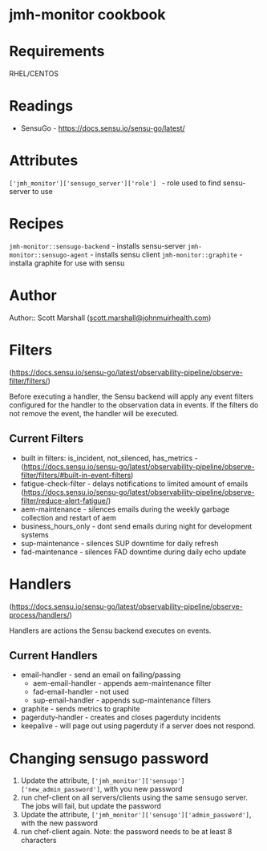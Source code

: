 # jmh-monitor cookbook

# Requirements
RHEL/CENTOS

# Readings
- SensuGo - https://docs.sensu.io/sensu-go/latest/

# Attributes
`['jmh_monitor']['sensugo_server']['role'] ` - role used to find sensu-server to use

# Recipes
`jmh-monitor::sensugo-backend` - installs sensu-server
`jmh-monitor::sensugo-agent` - installs sensu client
`jmh-monitor::graphite` - installa graphite for use with sensu
# Author

Author:: Scott Marshall (scott.marshall@johnmuirhealth.com)

# Filters

(https://docs.sensu.io/sensu-go/latest/observability-pipeline/observe-filter/filters/)

Before executing a handler, the Sensu backend will apply any event filters configured for the handler to the observation data in events. If the filters do not remove the event, the handler will be executed.

## Current Filters
* built in filters: is_incident, not_silenced, has_metrics - (https://docs.sensu.io/sensu-go/latest/observability-pipeline/observe-filter/filters/#built-in-event-filters)
* fatigue-check-filter - delays notifications to limited amount of emails (https://docs.sensu.io/sensu-go/latest/observability-pipeline/observe-filter/reduce-alert-fatigue/)
* aem-maintenance - silences emails during the weekly garbage collection and restart of aem 
* business_hours_only - dont send emails during night for development systems
* sup-maintenance - silences SUP downtime for daily refresh
* fad-maintenance - silences FAD downtime during daily echo update

# Handlers 

(https://docs.sensu.io/sensu-go/latest/observability-pipeline/observe-process/handlers/)

Handlers are actions the Sensu backend executes on events.

## Current Handlers
* email-handler - send an email on failing/passing
    * aem-email-handler - appends aem-maintenance filter
    * fad-email-handler - not used
    * sup-email-handler - appends sup-maintenance filters
* graphite - sends metrics to graphite
* pagerduty-handler - creates and closes pagerduty incidents
* keepalive - will page out using pagerduty if a server does not respond.

# Changing sensugo password

1. Update the attribute, `['jmh_monitor']['sensugo']['new_admin_password']`, with you new password
1. run chef-client on all servers/clients using the same sensugo server.  The jobs will fail, but update the password
1. Update the attribute, `['jmh_monitor']['sensugo']['admin_password']`, with the new password
1. run chef-client again.
Note: the password needs to be at least 8 characters


